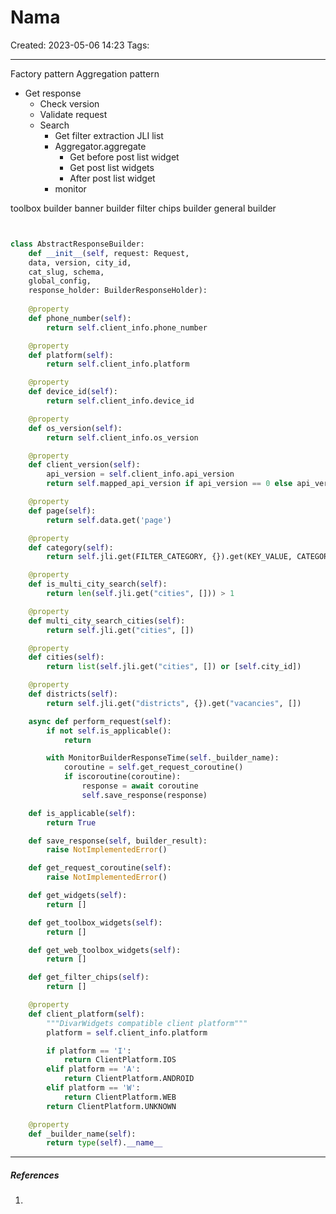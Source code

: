 # Nama
Created: 2023-05-06 14:23
Tags: 
____

Factory pattern
Aggregation pattern

  
  

-   Get response
	-   Check version
	-   Validate request
	-   Search
		-   Get filter extraction JLI list
		-   Aggregator.aggregate
			- Get before post list widget
			-   Get post list widgets
			-   After post list widget
		-   monitor



toolbox builder
banner builder
filter chips builder
general builder








```python


class AbstractResponseBuilder:
    def __init__(self, request: Request, 
    data, version, city_id, 
    cat_slug, schema,
    global_config, 
    response_holder: BuilderResponseHolder):
    
    @property
    def phone_number(self):
        return self.client_info.phone_number

    @property
    def platform(self):
        return self.client_info.platform

    @property
    def device_id(self):
        return self.client_info.device_id

    @property
    def os_version(self):
        return self.client_info.os_version

    @property
    def client_version(self):
        api_version = self.client_info.api_version
        return self.mapped_api_version if api_version == 0 else api_version

    @property
    def page(self):
        return self.data.get('page')

    @property
    def category(self):
        return self.jli.get(FILTER_CATEGORY, {}).get(KEY_VALUE, CATEGORY_ROOT)

    @property
    def is_multi_city_search(self):
        return len(self.jli.get("cities", [])) > 1

    @property
    def multi_city_search_cities(self):
        return self.jli.get("cities", [])

    @property
    def cities(self):
        return list(self.jli.get("cities", []) or [self.city_id])

    @property
    def districts(self):
        return self.jli.get("districts", {}).get("vacancies", [])

    async def perform_request(self):
        if not self.is_applicable():
            return

        with MonitorBuilderResponseTime(self._builder_name):
            coroutine = self.get_request_coroutine()
            if iscoroutine(coroutine):
                response = await coroutine
                self.save_response(response)

    def is_applicable(self):
        return True

    def save_response(self, builder_result):
        raise NotImplementedError()

    def get_request_coroutine(self):
        raise NotImplementedError()

    def get_widgets(self):
        return []

    def get_toolbox_widgets(self):
        return []

    def get_web_toolbox_widgets(self):
        return []

    def get_filter_chips(self):
        return []

    @property
    def client_platform(self):
        """DivarWidgets compatible client platform"""
        platform = self.client_info.platform

        if platform == 'I':
            return ClientPlatform.IOS
        elif platform == 'A':
            return ClientPlatform.ANDROID
        elif platform == 'W':
            return ClientPlatform.WEB
        return ClientPlatform.UNKNOWN

    @property
    def _builder_name(self):
        return type(self).__name__

```
_____
##### References
1.

